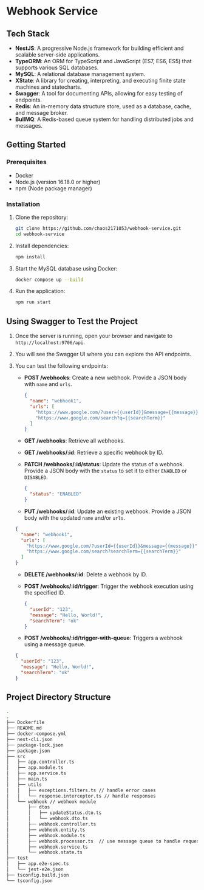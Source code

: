 # Webhook Service

## Tech Stack

- **NestJS**: A progressive Node.js framework for building efficient and scalable server-side applications.
- **TypeORM**: An ORM for TypeScript and JavaScript (ES7, ES6, ES5) that supports various SQL databases.
- **MySQL**: A relational database management system.
- **XState**: A library for creating, interpreting, and executing finite state machines and statecharts.
- **Swagger**: A tool for documenting APIs, allowing for easy testing of endpoints.
- **Redis**: An in-memory data structure store, used as a database, cache, and message broker.
- **BullMQ**: A Redis-based queue system for handling distributed jobs and messages.

## Getting Started

### Prerequisites

- Docker
- Node.js (version 16.18.0 or higher)
- npm (Node package manager)

### Installation

1. Clone the repository:

   ```bash
   git clone https://github.com/chaos2171053/webhook-service.git
   cd webhook-service
   ```

2. Install dependencies:

   ```bash
   npm install
   ```

3. Start the MySQL database using Docker:

   ```bash
   docker compose up --build
   ```

4. Run the application:

   ```bash
   npm run start
   ```

## Using Swagger to Test the Project

1. Once the server is running, open your browser and navigate to `http://localhost:9706/api`.

2. You will see the Swagger UI where you can explore the API endpoints.

3. You can test the following endpoints:

   - **POST /webhooks**: Create a new webhook. Provide a JSON body with `name` and `urls`.

     ```json
     {
       "name": "webhook1",
       "urls": [
         "https://www.google.com/?user={{userId}}&message={{message}}",
         "https://www.google.com/search?q={{searchTerm}}"
       ]
     }
     ```

   - **GET /webhooks**: Retrieve all webhooks.
   - **GET /webhooks/:id**: Retrieve a specific webhook by ID.
   - **PATCH /webhooks/:id/status**: Update the status of a webhook. Provide a JSON body with the `status` to set it to either `ENABLED` or `DISABLED`.

     ```json
     {
       "status": "ENABLED"
     }
     ```

   - **PUT /webhooks/:id**: Update an existing webhook. Provide a JSON body with the updated `name` and/or `urls`.

   ```json
   {
     "name": "webhook1",
     "urls": [
       "https://www.google.com/?userId={{userId}}&message={{message}}",
       "https://www.google.com/search?searchTerm={{searchTerm}}"
     ]
   }
   ```

   - **DELETE /webhooks/:id**: Delete a webhook by ID.
   - **POST /webhooks/:id/trigger**: Trigger the webhook execution using the specified ID.

     ```json
     {
       "userId": "123",
       "message": "Hello, World!",
       "searchTerm": "ok"
     }
     ```

   - **POST /webhooks/:id/trigger-with-queue**: Triggers a webhook using a message queue.

   ```json
   {
     "userId": "123",
     "message": "Hello, World!",
     "searchTerm": "ok"
   }
   ```

## Project Directory Structure

```bash
.
.
├── Dockerfile
├── README.md
├── docker-compose.yml
├── nest-cli.json
├── package-lock.json
├── package.json
├── src
│   ├── app.controller.ts
│   ├── app.module.ts
│   ├── app.service.ts
│   ├── main.ts
│   ├── utils
│   │   ├── exceptions.filters.ts // handle error cases
│   │   └── response.interceptor.ts // handle responses
│   └── webhook // webhook module
│       ├── dtos
│       │   ├── updateStatus.dto.ts
│       │   └── webhook.dto.ts
│       ├── webhook.controller.ts
│       ├── webhook.entity.ts
│       ├── webhook.module.ts
│       ├── webhook.processor.ts  // use message queue to handle request
│       ├── webhook.service.ts
│       └── webhook.state.ts
├── test
│   ├── app.e2e-spec.ts
│   └── jest-e2e.json
├── tsconfig.build.json
└── tsconfig.json
```
